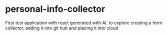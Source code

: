 # personal-info-collector
First test application with react generated with AI. to explore creating a form collector, adding it into git hub and placing it into cloud
